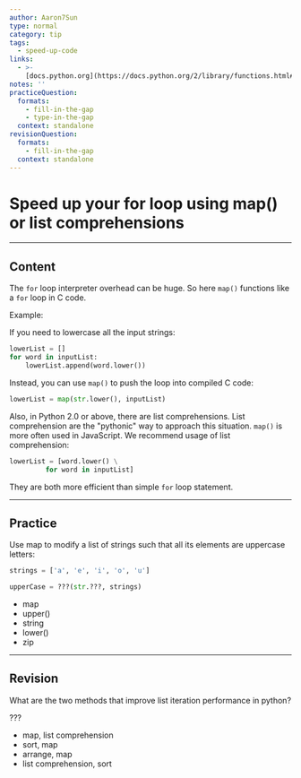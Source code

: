 ```yaml
---
author: Aaron7Sun
type: normal
category: tip
tags:
  - speed-up-code
links:
  - >-
    [docs.python.org](https://docs.python.org/2/library/functions.html#map){website}
notes: ''
practiceQuestion:
  formats:
    - fill-in-the-gap
    - type-in-the-gap
  context: standalone
revisionQuestion:
  formats:
    - fill-in-the-gap
  context: standalone
---
```


# Speed up your for loop using map() or list comprehensions


---

## Content

The `for` loop interpreter overhead can be huge. So here `map()` functions like a `for` loop in C code.  

Example:

If you need to lowercase all the input strings:

```python
lowerList = []
for word in inputList:
    lowerList.append(word.lower())
```

Instead, you can use `map()` to push the loop into compiled C code:

```python
lowerList = map(str.lower(), inputList)
```

Also, in Python 2.0 or above, there are list comprehensions. List comprehension are the "pythonic" way to approach this situation. `map()` is more often used in JavaScript. We recommend usage of list comprehension:

```python
lowerList = [word.lower() \
         for word in inputList]
```

They are both more efficient than simple `for` loop statement.


---

## Practice

Use map to modify a list of strings such that all its elements are uppercase letters:

```python
strings = ['a', 'e', 'i', 'o', 'u']

upperCase = ???(str.???, strings)
```

- map
- upper()
- string
- lower()
- zip


---

## Revision

What are the two methods that improve list iteration performance in python?

???

- map, list comprehension
- sort, map
- arrange, map
- list comprehension, sort
 
